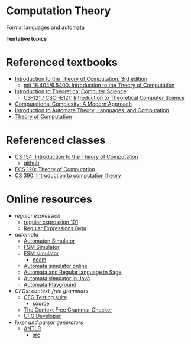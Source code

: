 # Computation Theory
Formal languages and automata

__Tentative topics__




# Referenced textbooks
- [Introduction to the Theory of Computation, 3rd edition](https://math.mit.edu/~sipser/book.html)
  - [mit 18.404/6.5400: Introduction to the Theory of Computation](https://math.mit.edu/~sipser/18404/)
- [Introduction to Theoretical Computer Science](https://introtcs.org/public/index.html)
  - [CS-121 / CSCI-E121: Introduction to Theoretical Computer Science](https://cs121.boazbarak.org/)
- [Computational Complexity: A Modern Approach](https://theory.cs.princeton.edu/complexity/)
- [Introduction to Automata Theory, Languages, and Computation](http://infolab.stanford.edu/~ullman/ialc.html)
- [Theory of Computation](https://mfleck.cs.illinois.edu/cs373-notes.pdf)

# Referenced classes
- [CS 154: Introduction to the Theory of Computation](https://omereingold.wordpress.com/cs-154-introduction-to-automata-and-complexity-theory/)
  - [github](https://orionquest.github.io/courses/cs154/index.html)
- [ECS 120: Theory of Computation](https://web.cs.ucdavis.edu/~doty/)
- [CS 390: Introduction to computation theory](https://www.cs.odu.edu/~zeil/cs390)

# Online resources
- *regular expression*
  - [regular expression 101](https://regex101.com/)
  - [Regular Expressions Gym](https://ivanzuzak.info/noam/webapps/regex_simplifier/)
- *automata*
  - [Automaton Simulator](https://automatonsimulator.com/)
  - [FSM Simulator](https://www.eecis.udel.edu/~silber/automata/fsm)
  - [FSM simulator](https://ivanzuzak.info/noam/webapps/fsm_simulator/)
    - [noam](https://github.com/izuzak/noam)
  - [Automata simulator online](https://web.cs.ucdavis.edu/~doty/automata/)
  - [Automata and Regular language in Sage](https://www.i2m.univ-amu.fr/perso/paul.mercat/RauzyFractals/html/language_automaton.html)
  - [Automata simulator in Java](http://www.cburch.com/proj/autosim/index.html)
  - [Automata Playground](https://github.com/ErnestThePoet/Automata-Playground)
- *CFGs: context-free grammars*
  - [CFG Testing suite](https://cpiber.github.io/CFG-Tester)
    - [source](https://github.com/cpiber/CFG-Tester)
  - [The Context Free Grammar Checker](https://smlweb.cpsc.ucalgary.ca/)
  - [CFG Developer](https://web.stanford.edu/class/archive/cs/cs103/cs103.1156/tools/cfg/)
- *lexer and parser generators*
  - [ANTLR](https://www.antlr.org/)
    - [src](https://github.com/antlr/antlr4)
